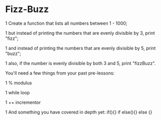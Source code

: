 # Fizz-Buzz
1 Create a function that lists all numbers between 1 - 1000;

1 but instead of printing the numbers that are evenly divisible by 3, print "fizz";

1 and instead of printing the numbers that are evenly divisible by 5, print "buzz";

1 also, if the number is evenly divisible by both 3 and 5, print "fizzBuzz".

You'll need a few things from your past pre-lessons:

1 % modulus

1 while loop

1 ++ incrementor

1 And something you have covered in depth yet: if(){} if else(){} else {}



